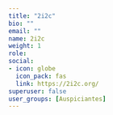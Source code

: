 ```yaml
---
title: "2i2c"
bio: ""
email: ""
name: 2i2c
weight: 1
role: 
social:
- icon: globe
  icon_pack: fas
  link: https://2i2c.org/
superuser: false
user_groups: [Auspiciantes]
---
```


